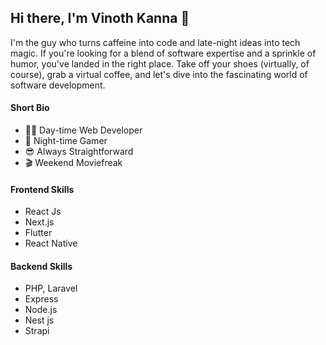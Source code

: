 ## Hi there, I'm Vinoth Kanna 👋

I'm the guy who turns caffeine into code and late-night ideas into tech magic. If you're looking for a blend of software expertise and a sprinkle of humor, you've landed in the right place. Take off your shoes (virtually, of course), grab a virtual coffee, and let's dive into the fascinating world of software development.

#### Short Bio

- 👨‍💻 Day-time Web Developer
- 🤖 Night-time Gamer 
- 😎 Always Straightforward
- 🎬 Weekend Moviefreak

#### Frontend Skills

- React Js
- Next.js
- Flutter
- React Native


#### Backend Skills

- PHP, Laravel
- Express
- Node.js
- Nest js
- Strapi 


